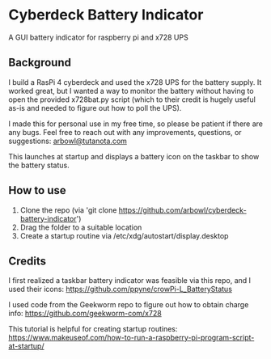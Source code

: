 # Cyberdeck Battery Indicator
A GUI battery indicator for raspberry pi and x728 UPS

## Background
I build a RasPi 4 cyberdeck and used the x728 UPS for the battery supply. It worked great, but I wanted a way to monitor the battery without having to open the provided x728bat.py script (which to their credit is hugely useful as-is and needed to figure out how to poll the UPS).

I made this for personal use in my free time, so please be patient if there are any bugs. Feel free to reach out with any improvements, questions, or suggestions: arbowl@tutanota.com

This launches at startup and displays a battery icon on the taskbar to show the battery status. 

## How to use
1. Clone the repo (via 'git clone https://github.com/arbowl/cyberdeck-battery-indicator')
2. Drag the folder to a suitable location
3. Create a startup routine via /etc/xdg/autostart/display.desktop

## Credits
I first realized a taskbar battery indicator was feasible via this repo, and I used their icons: https://github.com/ppyne/crowPi-L_BatteryStatus

I used code from the Geekworm repo to figure out how to obtain charge info: https://github.com/geekworm-com/x728

This tutorial is helpful for creating startup routines: https://www.makeuseof.com/how-to-run-a-raspberry-pi-program-script-at-startup/
